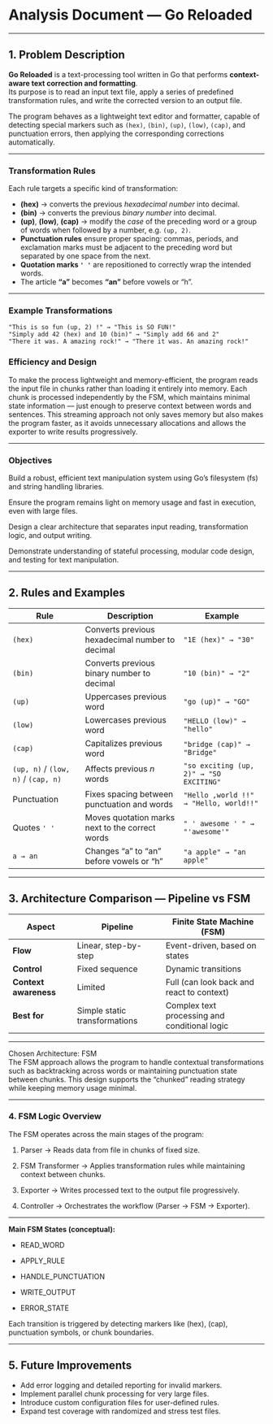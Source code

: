 # Analysis Document — Go Reloaded

---

## 1. Problem Description

**Go Reloaded** is a text-processing tool written in Go that performs **context-aware text correction and formatting**.  
Its purpose is to read an input text file, apply a series of predefined transformation rules, and write the corrected version to an output file.

The program behaves as a lightweight text editor and formatter, capable of detecting special markers such as `(hex)`, `(bin)`, `(up)`, `(low)`, `(cap)`, and punctuation errors, then applying the corresponding corrections automatically.

---

### Transformation Rules

Each rule targets a specific kind of transformation:

- **(hex)** → converts the previous *hexadecimal number* into decimal.  
- **(bin)** → converts the previous *binary number* into decimal.  
- **(up)**, **(low)**, **(cap)** → modify the *case* of the preceding word or a group of words when followed by a number, e.g. `(up, 2)`.  
- **Punctuation rules** ensure proper spacing: commas, periods, and exclamation marks must be adjacent to the preceding word but separated by one space from the next.  
- **Quotation marks `' '`** are repositioned to correctly wrap the intended words.  
- The article **“a”** becomes **“an”** before vowels or “h”.  

---

### Example Transformations

```text
"This is so fun (up, 2) !" → "This is SO FUN!"
"Simply add 42 (hex) and 10 (bin)" → "Simply add 66 and 2"
"There it was. A amazing rock!" → "There it was. An amazing rock!"
```

### Efficiency and Design

To make the process lightweight and memory-efficient, the program reads the input file in chunks rather than loading it entirely into memory. Each chunk is processed independently by the FSM, which maintains minimal state information — just enough to preserve context between words and sentences. This streaming approach not only saves memory but also makes the program faster, as it avoids unnecessary allocations and allows the exporter to write results progressively.

---

### Objectives

Build a robust, efficient text manipulation system using Go’s filesystem (fs) and string handling libraries.

Ensure the program remains light on memory usage and fast in execution, even with large files.

Design a clear architecture that separates input reading, transformation logic, and output writing.

Demonstrate understanding of stateful processing, modular code design, and testing for text manipulation.

---

## 2. Rules and Examples

| **Rule**                            | **Description**                                 | **Example**                             |
| ----------------------------------- | ----------------------------------------------- | --------------------------------------- |
| `(hex)`                             | Converts previous hexadecimal number to decimal | `"1E (hex)" → "30"`                     |
| `(bin)`                             | Converts previous binary number to decimal      | `"10 (bin)" → "2"`                      |
| `(up)`                              | Uppercases previous word                        | `"go (up)" → "GO"`                      |
| `(low)`                             | Lowercases previous word                        | `"HELLO (low)" → "hello"`               |
| `(cap)`                             | Capitalizes previous word                       | `"bridge (cap)" → "Bridge"`             |
| `(up, n)` / `(low, n)` / `(cap, n)` | Affects previous *n* words                      | `"so exciting (up, 2)" → "SO EXCITING"` |
| Punctuation                         | Fixes spacing between punctuation and words     | `"Hello ,world !!" → "Hello, world!!"`  |
| Quotes `' '`                        | Moves quotation marks next to the correct words | `" ' awesome ' " → "'awesome'"`         |
| `a → an`                            | Changes “a” to “an” before vowels or “h”        | `"a apple" → "an apple"`                |

---

## 3. Architecture Comparison — Pipeline vs FSM
| **Aspect**            | **Pipeline**                  | **Finite State Machine (FSM)**                |
| --------------------- | ----------------------------- | --------------------------------------------- |
| **Flow**              | Linear, step-by-step          | Event-driven, based on states                 |
| **Control**           | Fixed sequence                | Dynamic transitions                           |
| **Context awareness** | Limited                       | Full (can look back and react to context)     |
| **Best for**          | Simple static transformations | Complex text processing and conditional logic |

----

Chosen Architecture: FSM  
The FSM approach allows the program to handle contextual transformations such as backtracking across words or maintaining punctuation state between chunks. This design supports the “chunked” reading strategy while keeping memory usage minimal.

---
### 4. FSM Logic Overview

The FSM operates across the main stages of the program:

 1. Parser → Reads data from file in chunks of fixed size.

2. FSM Transformer → Applies transformation rules while maintaining context between chunks.

3. Exporter → Writes processed text to the output file progressively.

4. Controller → Orchestrates the workflow (Parser → FSM → Exporter).

---

**Main FSM States (conceptual):**

* READ_WORD

* APPLY_RULE

* HANDLE_PUNCTUATION

* WRITE_OUTPUT

* ERROR_STATE

Each transition is triggered by detecting markers like (hex), (cap), punctuation symbols, or chunk boundaries.

---

## 5. Future Improvements

* Add error logging and detailed reporting for invalid markers.
* Implement parallel chunk processing for very large files.
* Introduce custom configuration files for user-defined rules.
* Expand test coverage with randomized and stress test files.